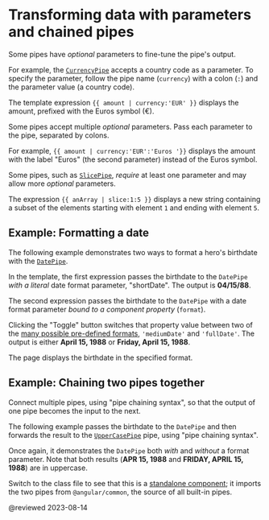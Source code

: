 # Transforming data with parameters and chained pipes

Some pipes have _optional_ parameters to fine-tune the pipe's output.

For example, the [`CurrencyPipe`](api/common/CurrencyPipe 'API reference') accepts a country code as a parameter.
To specify the parameter, follow the pipe name (`currency`) with a colon (`:`) and the parameter value (a country code).

The template expression `{{ amount | currency:'EUR' }}` displays the amount, prefixed with the Euros symbol (€).

Some pipes accept multiple _optional_ parameters. Pass each parameter to the pipe, separated by colons.

For example, `{{ amount | currency:'EUR':'Euros '}}` displays the amount with the label "Euros" (the second parameter) instead of the Euros symbol.

Some pipes, such as [`SlicePipe`](/api/common/SlicePipe 'API reference for SlicePipe'), _require_ at least one parameter and may allow more _optional_ parameters.

The expression `{{ anArray | slice:1:5 }}` displays a new string containing a subset of the elements starting with element `1` and ending with element `5`.

## Example: Formatting a date

The following example demonstrates two ways to format a hero's birthdate with the [`DatePipe`](api/common/DatePipe 'API reference').

<code-tabs>
    <code-pane header="birthday-formatting.component.html (template)" path="pipes/src/app/birthday-formatting.component.html"></code-pane>
    <code-pane header="birthday-formatting.component.ts (class)" path="pipes/src/app/birthday-formatting.component.ts"></code-pane>
</code-tabs>

In the template, the first expression passes the birthdate to the `DatePipe` _with a literal_ date format parameter, "shortDate". The output is **04/15/88**.

The second expression passes the birthdate to the `DatePipe` with a date format parameter _bound to a component property_ (`format`).

Clicking the "Toggle" button switches that property value between two of the [many possible pre-defined formats](api/common/DatePipe#pre-defined-format-options), `'mediumDate'` and `'fullDate'`. The output is either **April 15, 1988** or **Friday, April 15, 1988**.

The page displays the birthdate in the specified format.

## Example: Chaining two pipes together

Connect multiple pipes, using "pipe chaining syntax", so that the output of one pipe becomes the input to the next.

The following example passes the birthdate to the `DatePipe` and then forwards the result to the [`UpperCasePipe`](api/common/UpperCasePipe 'API reference') pipe, using "pipe chaining syntax".

Once again, it demonstrates the `DatePipe` both _with_ and _without_ a format parameter. Note that both results (**APR 15, 1988** and **FRIDAY, APRIL 15, 1988**) are in uppercase.

<code-tabs>
    <code-pane header="birthday-pipe-chaining.component.html (template)" path="pipes/src/app/birthday-pipe-chaining.component.html"></code-pane>
    <code-pane header="birthday-pipe-chaining.component.ts (class)" path="pipes/src/app/birthday-pipe-chaining.component.ts"></code-pane>
</code-tabs>

Switch to the class file to see that this is a [standalone component](guide/standalone-components); it imports the two pipes from `@angular/common`, the source of all built-in pipes.

@reviewed 2023-08-14
